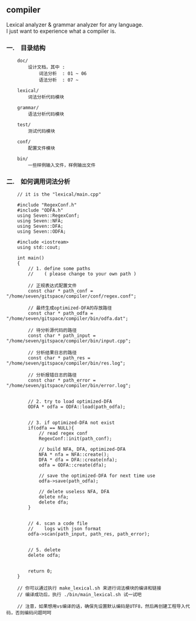 ## compiler ##


Lexical analyzer & grammar analyzer for any language.  
I just want to experience what a compiler is.  


### 一.　目录结构 ###

        doc/  
            设计文档，其中 :  
                词法分析  : 01 ~ 06  
                语法分析  : 07 ~  

        lexical/  
            词法分析代码模块  
        
        grammar/  
            语法分析代码模块  
        
        test/  
            测试代码模块  
        
        conf/  
            配置文件模块  
        
        bin/  
            一些样例输入文件，样例输出文件  


### 二.　如何调用词法分析 ###

        // it is the "lexical/main.cpp"  
        
        #include "RegexConf.h"  
        #include "ODFA.h"  
        using Seven::RegexConf;  
        using Seven::NFA;  
        using Seven::DFA;  
        using Seven::ODFA;  
        
        #include <iostream>  
        using std::cout;  
        
        int main()  
        {  
        	// 1. define some paths  
        	//    ( please change to your own path )  
        	
        	// 正规表达式配置文件  
        	const char * path_conf = "/home/seven/gitspace/compiler/conf/regex.conf";  
        	
        	// 最终生成optimized-DFA的存放路径  
        	const char * path_odfa = "/home/seven/gitspace/compiler/bin/odfa.dat";  
        	
        	// 待分析源代码的路径  
        	const char * path_input = "/home/seven/gitspace/compiler/bin/input.cpp";  
        	
        	// 分析结果日志的路径  
        	const char * path_res = "/home/seven/gitspace/compiler/bin/res.log";  
        	
        	// 分析报错日志的路径  
        	const char * path_error = "/home/seven/gitspace/compiler/bin/error.log";  
        
        
        	// 2. try to load optimized-DFA  
            ODFA * odfa = ODFA::load(path_odfa);  


            // 3. if optimized-DFA not exist  
            if(odfa == NULL){  
                // read regex conf  
                RegexConf::init(path_conf);  

                // build NFA, DFA, optimized-DFA  
                NFA * nfa = NFA::create();  
                DFA * dfa = DFA::create(nfa);  
                odfa = ODFA::create(dfa);  

                // save the optimized-DFA for next time use  
                odfa->save(path_odfa);  

                // delete useless NFA, DFA  
                delete nfa;  
                delete dfa;  
            }  
        
        
        	// 4. scan a code file  
        	//    logs with json format  
        	odfa->scan(path_input, path_res, path_error);  
        
        
        	// 5. delete  
        	delete odfa;  
        
        
        	return 0;  
        }  
        
        // 你可以通过执行 make_lexical.sh 来进行词法模块的编译和链接  
        // 编译成功后，执行 ./bin/main_lexical.sh 试一试吧  
        
        // 注意，如果想用vs编译的话，确保先设置默认编码是UTF8，然后再创建工程导入代码，否则编码问题呵呵  
